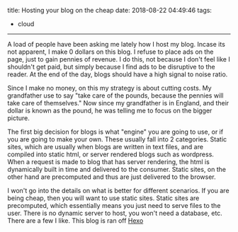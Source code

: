title: Hosting your blog on the cheap
date: 2018-08-22 04:49:46
tags:
- cloud

---

A load of people have been asking me lately how I host my blog. Incase its not apparent, I make 0 dollars on this blog. I refuse to place ads on the page, just to gain pennies of revenue. I do this, not because I don't feel like I shouldn't get paid, but simply because I find ads to be disruptive to the reader. At the end of the day, blogs should have a high signal to noise ratio.

<!-- more -->

Since I make no money, on this my strategy is about cutting costs. My grandfather use to say "take care of the pounds, because the pennies will take care of themselves." Now since my grandfather is in England, and their dollar is known as the pound, he was telling me to focus on the bigger picture.

The first big decision for blogs is what "engine" you are going to use, or if you are going to make your own. These usually fall into 2 categories. Static sites, which are usually when blogs are written in text files, and are compiled into static html, or server rendered blogs such as wordpress. When a request is made to blog that has server rendering, the html is dynamically built in time and delivered to the consumer. Static sites, on the other hand are precomputed and thus are just delivered to the browser.

I won't go into the details on what is better for different scenarios. If you are being cheap, then you will want to use static sites. Static sites are precomputed, which essentially means you just need to serve files to the user. There is no dynamic server to host, you won't need a database, etc. There are a few I like. This blog is ran off [Hexo](https://hexo.io)



<!-- So I know what you are thinking, static sites are just 'better' for page load time. While this is true, they can lack dynamic features that might be important to you, such as adding new blog posts on a schedule, or limiting ip addresses, or even some kind of login/subscription model. -->


